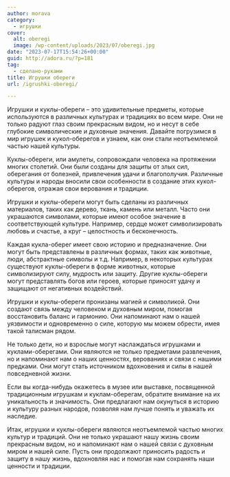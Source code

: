 ```yaml
---
author: morava
category:
  - игрушки
cover:
  alt: oberegi
  image: /wp-content/uploads/2023/07/oberegi.jpg
date: "2023-07-17T15:54:26+00:00"
guid: http://adora.ru/?p=181
tag:
  - сделано-руками
title: Игрушки обереги
url: /igrushki-oberegi/

---
```

Игрушки и куклы-обереги – это удивительные предметы, которые используются в различных культурах и традициях во всем мире. Они не только радуют глаз своим прекрасным видом, но и несут в себе глубокие символические и духовные значения. Давайте погрузимся в мир игрушек и кукол-оберегов и узнаем, как они стали неотъемлемой частью нашей культуры.

Куклы-обереги, или амулеты, сопровождали человека на протяжении многих столетий. Они были созданы для защиты от злых сил, оберегания от болезней, привлечения удачи и благополучия. Различные культуры и народы вносили свои особенности в создание этих кукол-оберегов, отражая свои верования и традиции.

Игрушки и куклы-обереги могут быть сделаны из различных материалов, таких как дерево, ткань, камень или металл. Часто они украшаются символами, которые имеют особое значение в соответствующей культуре. Например, сердце может символизировать любовь и счастье, а круг – целостность и бесконечность.

Каждая кукла-оберег имеет свою историю и предназначение. Они могут быть представлены в различных формах, таких как животные, люди, абстрактные символы и т.д. Например, в некоторых культурах существуют куклы-обереги в форме животных, которые символизируют силу, мудрость или защиту. Другие куклы-обереги могут представлять богов или героев, которые приносят удачу и защищают от негативных воздействий.

Игрушки и куклы-обереги пронизаны магией и символикой. Они создают связь между человеком и духовным миром, помогая восстановить баланс и гармонию. Они напоминают нам о нашей уязвимости и одновременно о силе, которую мы можем обрести, имея такой талисман рядом.

Не только дети, но и взрослые могут наслаждаться игрушками и куклами-оберегами. Они являются не только предметами развлечения, но и напоминают нам о наших ценностях, верованиях и связи с нашими предками. Они могут стать источником вдохновения и силы в нашей повседневной жизни.

Если вы когда-нибудь окажетесь в музее или выставке, посвященной традиционным игрушкам и куклам-оберегам, обратите внимание на их уникальность и значимость. Они предлагают нам окунуться в историю и культуру разных народов, позволяя нам лучше понять и уважать их наследие.

Итак, игрушки и куклы-обереги являются неотъемлемой частью многих культур и традиций. Они не только украшают нашу жизнь своим прекрасным видом, но и напоминают нам о нашей связи с духовным миром и нашей силе. Пусть они продолжают приносить радость и защиту в нашу жизнь, вдохновляя нас и помогая нам сохранять наши ценности и традиции.
